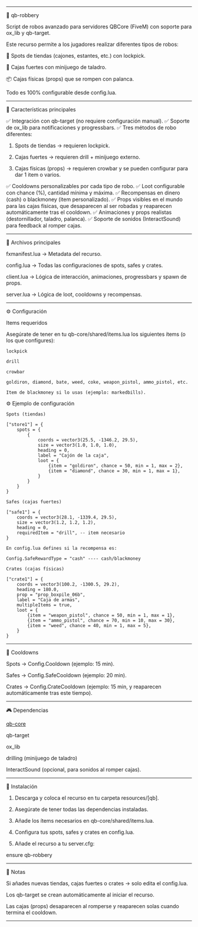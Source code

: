 
---

🚨 qb-robbery

Script de robos avanzado para servidores QBCore (FiveM) con soporte para ox_lib y qb-target.

Este recurso permite a los jugadores realizar diferentes tipos de robos:

🔑 Spots de tiendas (cajones, estantes, etc.) con lockpick.

🔧 Cajas fuertes con minijuego de taladro.

📦 Cajas físicas (props) que se rompen con palanca.


Todo es 100% configurable desde config.lua.


---

📌 Características principales

✅ Integración con qb-target (no requiere configuración manual).
✅ Soporte de ox_lib para notificaciones y progressbars.
✅ Tres métodos de robo diferentes:

1. Spots de tiendas → requieren lockpick.


2. Cajas fuertes → requieren drill + minijuego externo.


3. Cajas físicas (props) → requieren crowbar y se pueden configurar para dar 1 item o varios.



✅ Cooldowns personalizables por cada tipo de robo.
✅ Loot configurable con chance (%), cantidad mínima y máxima.
✅ Recompensas en dinero (cash) o blackmoney (item personalizado).
✅ Props visibles en el mundo para las cajas físicas, que desaparecen al ser robadas y reaparecen automáticamente tras el cooldown.
✅ Animaciones y props realistas (destornillador, taladro, palanca).
✅ Soporte de sonidos (InteractSound) para feedback al romper cajas.


---

📂 Archivos principales

fxmanifest.lua → Metadata del recurso.

config.lua → Todas las configuraciones de spots, safes y crates.

client.lua → Lógica de interacción, animaciones, progressbars y spawn de props.

server.lua → Lógica de loot, cooldowns y recompensas.



---

⚙️ Configuración

Items requeridos

Asegúrate de tener en tu qb-core/shared/items.lua los siguientes ítems (o los que configures):
```
lockpick

drill

crowbar

goldiron, diamond, bate, weed, coke, weapon_pistol, ammo_pistol, etc.

Item de blackmoney si lo usas (ejemplo: markedbills).

```
⚙️ Ejemplo de configuración

```
Spots (tiendas)

["store1"] = {
    spots = {
        {
            coords = vector3(25.5, -1346.2, 29.5),
            size = vector3(1.0, 1.0, 1.0),
            heading = 0,
            label = "Cajón de la caja",
            loot = {
                {item = "goldiron", chance = 50, min = 1, max = 2},
                {item = "diamond", chance = 30, min = 1, max = 1},
            }
        }
    }
}

Safes (cajas fuertes)

["safe1"] = {
    coords = vector3(28.1, -1339.4, 29.5),
    size = vector3(1.2, 1.2, 1.2),
    heading = 0,
    requiredItem = "drill", -- item necesario
}

En config.lua defines si la recompensa es:

Config.SafeRewardType = "cash" ---- cash/blackmoney

Crates (cajas físicas)

["crate1"] = {
    coords = vector3(100.2, -1300.5, 29.2),
    heading = 180.0,
    prop = "prop_boxpile_06b",
    label = "Caja de armas",
    multipleItems = true,
    loot = {
        {item = "weapon_pistol", chance = 50, min = 1, max = 1},
        {item = "ammo_pistol", chance = 70, min = 10, max = 30},
        {item = "weed", chance = 40, min = 1, max = 5},
    }
}

```
---

🔄 Cooldowns

Spots → Config.Cooldown (ejemplo: 15 min).

Safes → Config.SafeCooldown (ejemplo: 20 min).

Crates → Config.CrateCooldown (ejemplo: 15 min, y reaparecen automáticamente tras este tiempo).



---

🎮 Dependencias

[qb-core](https://github.com/qbcore-framework/qb-core)

qb-target

ox_lib

drilling (minijuego de taladro)

InteractSound (opcional, para sonidos al romper cajas).



---

🚀 Instalación

1. Descarga y coloca el recurso en tu carpeta resources/[qb].


2. Asegúrate de tener todas las dependencias instaladas.


3. Añade los ítems necesarios en qb-core/shared/items.lua.


4. Configura tus spots, safes y crates en config.lua.


5. Añade el recurso a tu server.cfg:

ensure qb-robbery




---

📝 Notas

Si añades nuevas tiendas, cajas fuertes o crates → solo edita el config.lua.

Los qb-target se crean automáticamente al iniciar el recurso.

Las cajas (props) desaparecen al romperse y reaparecen solas cuando termina el cooldown.



---


